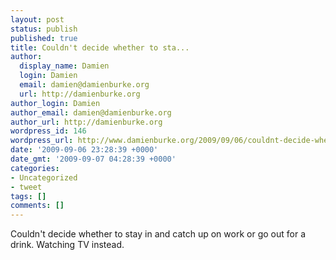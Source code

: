 ```yaml
---
layout: post
status: publish
published: true
title: Couldn't decide whether to sta...
author:
  display_name: Damien
  login: Damien
  email: damien@damienburke.org
  url: http://damienburke.org
author_login: Damien
author_email: damien@damienburke.org
author_url: http://damienburke.org
wordpress_id: 146
wordpress_url: http://www.damienburke.org/2009/09/06/couldnt-decide-whether-to-sta-2/
date: '2009-09-06 23:28:39 +0000'
date_gmt: '2009-09-07 04:28:39 +0000'
categories:
- Uncategorized
- tweet
tags: []
comments: []
---
```

<p>Couldn't decide whether to stay in and catch up on work or go out for a drink. Watching TV instead.</p>
